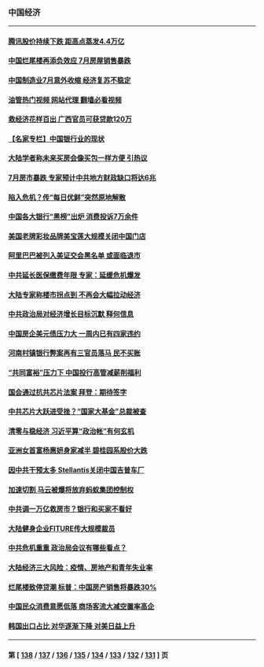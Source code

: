 ### 中国经济
---
#### [腾讯股价持续下跌 距高点蒸发4.4万亿](../../pages/ncid283/n13792791.md?08010845) 
#### [中国烂尾楼再添负效应 7月房屋销售暴跌](../../pages/ncid283/n13792762.md?08010845) 
#### [中国制造业7月意外收缩 经济复苏不稳定](../../pages/ncid283/n13792690.md?08010845) 
#### [油管热门视频 网站代理 翻墙必看视频](http://209.222.30.114:81/youtube.html?08010845)
#### [救经济花样百出 广西官员可获贷款120万](../../pages/ncid283/n13792401.md?08010845) 
#### [【名家专栏】中国银行业的现状](../../pages/ncid283/n13792249.md?08010845) 
#### [大陆学者称未来买房会像买包一样方便 引热议](../../pages/ncid283/n13792227.md?08010845) 
#### [7月房市暴跌 专家预计中共地方财政缺口将达6兆](../../pages/ncid283/n13792099.md?08010845) 
#### [陷入危机？传“每日优鲜”突然原地解散](../../pages/ncid283/n13791586.md?08010845) 
#### [中国各大银行“黑榜”出炉 消费投诉7万余件](../../pages/ncid283/n13791921.md?08010845) 
#### [美国老牌彩妆品牌美宝莲大规模关闭中国门店](../../pages/ncid283/n13791874.md?08010845) 
#### [阿里巴巴被列入美证交会黑名单 或面临退市](../../pages/ncid283/n13791857.md?08010845) 
#### [中共延长医保缴费年限 专家：延缓危机爆发](../../pages/ncid283/n13791859.md?08010845) 
#### [大陆专家称楼市拐点到 不再会大幅拉动经济](../../pages/ncid283/n13791687.md?08010845) 
#### [中共政治局对经济增长目标沉默 释何信息](../../pages/ncid283/n13791813.md?08010845) 
#### [中国房企美元债压力大 一周内已有四家违约](../../pages/ncid283/n13791848.md?08010845) 
#### [河南村镇银行弊案再有三官员落马 民不买账](../../pages/ncid283/n13791810.md?08010845) 
#### [“共同富裕”压力下 中国投行高管减薪削福利](../../pages/ncid283/n13791622.md?08010845) 
#### [国会通过抗共芯片法案 拜登：期待签字](../../pages/ncid283/n13791153.md?08010845) 
#### [中共芯片大跃进受挫？“国家大基金”总裁被查](../../pages/ncid283/n13791165.md?08010845) 
#### [清零与稳经济 习近平算“政治帐”有何玄机](../../pages/ncid283/n13791075.md?08010845) 
#### [亚洲女首富杨惠妍身家减半 碧桂园系股价大跌](../../pages/ncid283/n13790943.md?08010845) 
#### [因中共干预太多 Stellantis关闭中国吉普车厂](../../pages/ncid283/n13791107.md?08010845) 
#### [加速切割 马云被爆将放弃蚂蚁集团控制权](../../pages/ncid283/n13791088.md?08010845) 
#### [中共调一万亿救房市？银行和买家不看好](../../pages/ncid283/n13790959.md?08010845) 
#### [大陆健身企业FITURE传大规模裁员](../../pages/ncid283/n13790797.md?08010845) 
#### [中共危机重重 政治局会议有哪些看点？](../../pages/ncid283/n13790542.md?08010845) 
#### [大陆经济三大风险：疫情、房地产和青年失业率](../../pages/ncid283/n13790084.md?08010845) 
#### [烂尾楼致停贷潮 标普：中国房产销售将暴跌30%](../../pages/ncid283/n13790359.md?08010845) 
#### [中国民众消费意愿低落 商场客流大减空置率高企](../../pages/ncid283/n13790305.md?08010845) 
#### [韩国出口占比 对华逐渐下降 对美日益上升](../../pages/ncid283/n13790270.md?08010845) 

---
#### 第 [ [138](./138.md?08010845) / [137](./137.md?08010845) / [136](./136.md?08010845) / [135](./135.md?08010845) / [134](./134.md?08010845) / [133](./133.md?08010845) / [132](./132.md?08010845) / [131](./131.md?08010845) ] 页

